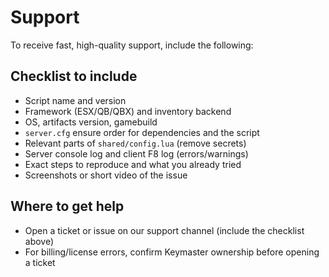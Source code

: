 # Support

To receive fast, high-quality support, include the following:

## Checklist to include
- Script name and version
- Framework (ESX/QB/QBX) and inventory backend
- OS, artifacts version, gamebuild
- `server.cfg` ensure order for dependencies and the script
- Relevant parts of `shared/config.lua` (remove secrets)
- Server console log and client F8 log (errors/warnings)
- Exact steps to reproduce and what you already tried
- Screenshots or short video of the issue

## Where to get help
- Open a ticket or issue on our support channel (include the checklist above)
- For billing/license errors, confirm Keymaster ownership before opening a ticket
